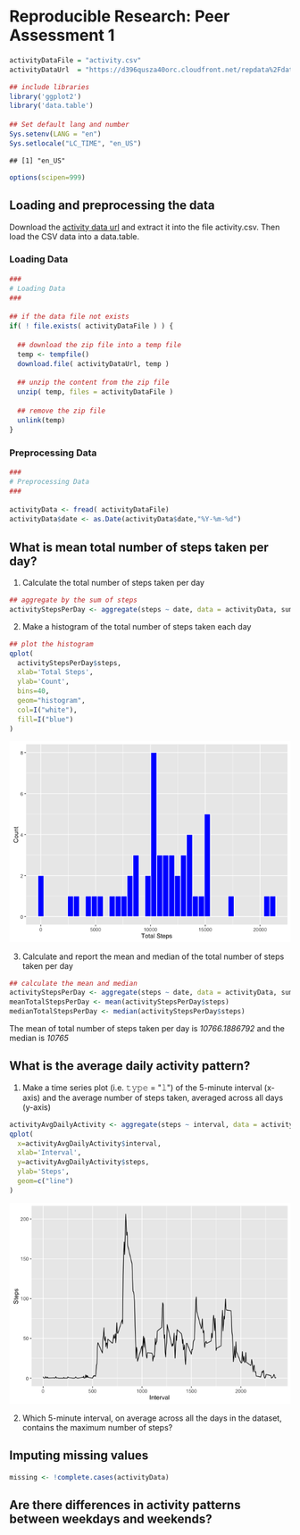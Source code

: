 # Reproducible Research: Peer Assessment 1


```r
activityDataFile = "activity.csv"
activityDataUrl  = "https://d396qusza40orc.cloudfront.net/repdata%2Fdata%2Factivity.zip"
```


```r
## include libraries
library('ggplot2')
library('data.table')

## Set default lang and number
Sys.setenv(LANG = "en")
Sys.setlocale("LC_TIME", "en_US")
```

```
## [1] "en_US"
```

```r
options(scipen=999)
```

## Loading and preprocessing the data

Download the [activity data url](https://d396qusza40orc.cloudfront.net/repdata%2Fdata%2Factivity.zip) and extract it into the file activity.csv. Then load the CSV data into a data.table.

### Loading Data

```r
###
# Loading Data
###

## if the data file not exists
if( ! file.exists( activityDataFile ) ) {
  
  ## download the zip file into a temp file
  temp <- tempfile()
  download.file( activityDataUrl, temp )
  
  ## unzip the content from the zip file
  unzip( temp, files = activityDataFile )
  
  ## remove the zip file
  unlink(temp)
}
```

### Preprocessing Data


```r
###
# Preprocessing Data
###

activityData <- fread( activityDataFile)
activityData$date <- as.Date(activityData$date,"%Y-%m-%d")
```

## What is mean total number of steps taken per day?

1. Calculate the total number of steps taken per day


```r
## aggregate by the sum of steps
activityStepsPerDay <- aggregate(steps ~ date, data = activityData, sum ,na.rm = TRUE)
```

2. Make a histogram of the total number of steps taken each day

```r
## plot the histogram
qplot(
  activityStepsPerDay$steps,
  xlab='Total Steps',
  ylab='Count',
  bins=40,
  geom="histogram",
  col=I("white"),
  fill=I("blue")
)
```

![](PA1_template_files/figure-html/stepsPerDayTotalHistogram-1.png)<!-- -->

3. Calculate and report the mean and median of the total number of steps taken per day

```r
## calculate the mean and median
activityStepsPerDay <- aggregate(steps ~ date, data = activityData, sum ,na.rm = TRUE)
meanTotalStepsPerDay <- mean(activityStepsPerDay$steps)
medianTotalStepsPerDay <- median(activityStepsPerDay$steps)
```

The mean of total number of steps taken per day is *10766.1886792* and the median
is  *10765*

## What is the average daily activity pattern?

1. Make a time series plot (i.e. 𝚝𝚢𝚙𝚎 = "𝚕") of the 5-minute interval (x-axis) and the average number of steps taken, averaged across all days (y-axis)


```r
activityAvgDailyActivity <- aggregate(steps ~ interval, data = activityData, mean ,na.rm = TRUE)
qplot(
  x=activityAvgDailyActivity$interval,
  xlab='Interval',
  y=activityAvgDailyActivity$steps,
  ylab='Steps',
  geom=c("line")
)
```

![](PA1_template_files/figure-html/averageDailyActivity-1.png)<!-- -->

2. Which 5-minute interval, on average across all the days in the dataset, contains the maximum number of steps?

## Imputing missing values


```r
missing <- !complete.cases(activityData)
```

## Are there differences in activity patterns between weekdays and weekends?
